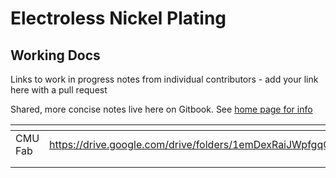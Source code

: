 # Electroless Nickel Plating

## Working Docs

Links to work in progress notes from individual contributors - add your link here with a pull request

Shared, more concise notes live here on Gitbook. See [home page for info](../../#this-website)

<table data-view="cards"><thead><tr><th></th><th></th><th></th></tr></thead><tbody><tr><td>CMU Fab</td><td><a href="https://drive.google.com/drive/folders/1emDexRaiJWpfgqQQJkuurAabsvcP7WZB">https://drive.google.com/drive/folders/1emDexRaiJWpfgqQQJkuurAabsvcP7WZB</a></td><td></td></tr><tr><td></td><td></td><td></td></tr><tr><td></td><td></td><td></td></tr></tbody></table>

